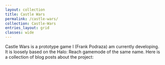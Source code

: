 ```yaml
---
layout: collection
title: Castle Wars
permalink: /castle-wars/
collection: Castle-Wars
entries_layout: grid
classes: wide
---
```


Castle Wars is a prototype game I (Frank Podraza) am currently developing. It is loosely based on the Halo: Reach gamemode of the same name. Here is a collection of blog posts about the project:

